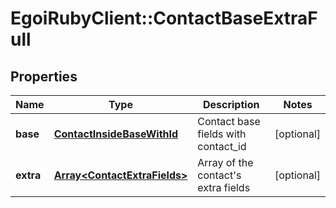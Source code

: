 # EgoiRubyClient::ContactBaseExtraFull

## Properties
Name | Type | Description | Notes
------------ | ------------- | ------------- | -------------
**base** | [**ContactInsideBaseWithId**](.md) | Contact base fields with contact_id | [optional] 
**extra** | [**Array&lt;ContactExtraFields&gt;**](ContactExtraFields.md) | Array of the contact&#39;s extra fields | [optional] 


